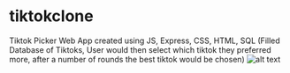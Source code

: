# tiktokclone
Tiktok Picker Web App created using JS, Express, CSS, HTML, SQL
(Filled Database of Tiktoks, User would then select which tiktok they preferred more, after a number of rounds the best tiktok would be chosen)
![alt text](https://i.imgur.com/h6RCeBQ.png)
